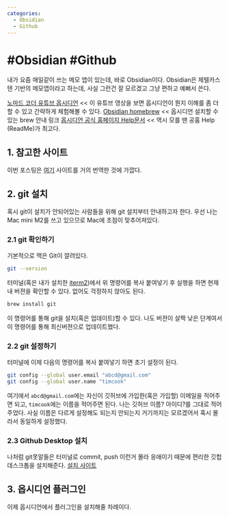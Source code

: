 ```yaml
---
categories:
  - Obsidian
  - Github
---
```


# #Obsidian #Github

내가 요즘 매일같이 쓰는 메모 앱이 있는데, 바로 Obsidian이다. Obsidian은 제텔카스텐 기반의 메모앱이라고 하는데, 사실 그런건 잘 모르겠고 그냥 편하고 예뻐서 쓴다.

[노마드 코더 유튜브 옵시디언](https://youtu.be/h6rxKbbgI28?si=oTGFANvcMW-I0H4e) << 이 유튜브 영상을 보면 옵시디언이 뭔지 이해를 좀 더 할 수 있고 간략하게 체험해볼 수 있다.
[Obsidian homebrew](https://formulae.brew.sh/cask/obsidian#default) << 옵시디언 설치할 수 있는 brew 안내 링크
[옵시디언 공식 홈페이지 Help문서](https://help.obsidian.md/Getting+started/Download+and+install+Obsidian) << 역시 모를 땐 공홈 Help (ReadMe)가 최고다.

## 1. 참고한 사이트

이번 포스팅은 [여기](https://dannyhatcher.com/obsidian-git-for-beginners/) 사이트를 거의 번역한 것에 가깝다.

## 2. git 설치
혹시 git이 설치가 안되어있는 사람들을 위해 git 설치부터 안내하고자 한다. 우선 나는 Mac mini M2를 쓰고 있으므로 Mac에 초점이 맞추어져있다.

### 2.1 git 확인하기
기본적으로 맥은 Git이 깔려있다.
```bash
git --version
```
터미널(혹은 내가 설치한 [iterm2](https://arrow-economist.github.io/mac/%EB%A7%A5-%ED%84%B0%EB%AF%B8%EB%84%90-%EC%84%B8%ED%8C%85%ED%95%98%EB%8A%94-%EB%B0%A9%EB%B2%95/))에서 위 명령어를 복사 붙여넣기 후 실행을 하면 현재 내 버젼을 확인할 수 있다. 없어도 걱정하지 않아도 된다.

```bash
brew install git
```
이 명령어를 통해 git을 설치(혹은 업데이트)할 수 있다. 나도 버젼이 살짝 낮은 단계여서 이 명령어를 통해 최신버젼으로 업데이트했다.

### 2.2 git 설정하기

터미널에 이제 다음의 명령어를 복사 붙여넣기 하면 초기 설정이 된다.

```bash
git config --global user.email "abcd@gmail.com"
git config --global user.name "timcook"
```
여기에서 `abcd@gmail.com`에는 자신이 깃허브에 가입한(혹은 가입할) 이메일을 적어주면 되고, `timcook`에는 이름을 적어주면 된다. 나는 깃허브 이름? 아이디?를 그대로 적어주었다. 사실 이름은 다르게 설정해도 되는지 안되는지 거기까지는 모르겠어서 혹시 몰라서 동일하게 설정했다.

### 2.3 Github Desktop 설치

나처럼 git못알들은 터미널로 commit, push 이런거 몰라 응애이기 때문에 편리한 깃헙데스크톱을 설치해준다. [설치 사이트](https://desktop.github.com/)

## 3. 옵시디언 플러그인

이제 옵시디언에서 플러그인을 설치해줄 차례이다. 
<!--stackedit_data:
eyJoaXN0b3J5IjpbMTg4ODI1MjM0NywtNTU0NzkwMTg4XX0=
-->